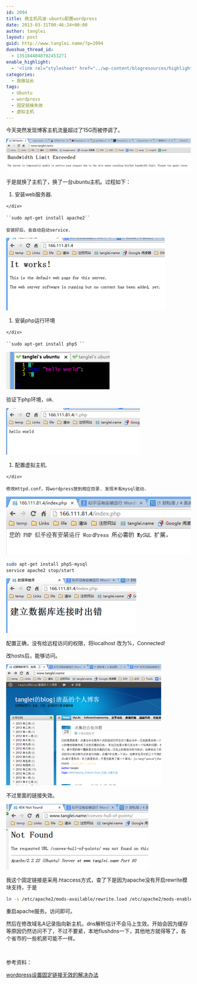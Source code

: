 ```yaml
---
id: 2094
title: 换主机风波-ubuntu配置wordpress
date: 2013-03-31T00:46:24+00:00
author: tanglei
layout: post
guid: http://www.tanglei.name/?p=2094
duoshuo_thread_id:
  - 1351844048792453271
enable_highlight:
  - '<link rel="stylesheet" href="../wp-content/blogresources/highlightconfig/highlight.default.min.css"><script src="../wp-content/blogresources/highlightconfig/jquery-2.1.4.min.js"></script><script src="../wp-content/blogresources/highlightconfig/enable_highlight.js"></script>'
categories:
  - 我做站长
tags:
  - Ubuntu
  - wordpress
  - 固定链接失效
  - 虚拟主机
---
```

今天突然发现博客主机流量超过了15G而被停调了。 


![流量超标](/wp-content/uploads/2013/03/033013_1646_ubuntuw1.png) 

于是就换了主机了，换了一台ubuntu主机。过程如下： 

  1. <div>
      安装web服务器.
    </div>
    
    ``sudo apt-get install apache2``
    
    安装好后，会自动启动service. 


![](/wp-content/uploads/2013/03/033013_1646_ubuntuw2.png) 

  1. <div>
      安装php运行环境
    </div>
    
    ``sudo apt-get install php5 ``


![](/wp-content/uploads/2013/03/033013_1646_ubuntuw3.png) 

验证下php环境，ok. 


![wordpress 运行环境](/wp-content/uploads/2013/03/033013_1646_ubuntuw4.png) 

  1. <div>
      配置虚拟主机.
    </div>
    
    修改Httpd.conf，将wordpress放到相应目录. 发现木有mysql驱动. 


![php mysql 驱动](/wp-content/uploads/2013/03/033013_1646_ubuntuw5.png) 

```bash
sudo apt-get install php5-mysql
service apache2 stop/start
```


![mysql远程访问](/wp-content/uploads/2013/03/033013_1646_ubuntuw6.png) 

配置正确，没有给远程访问的权限，将localhost 改为%，Connected! 

改hosts后，能够访问。 


![wordpress设置固定链接无效的解决办法](/wp-content/uploads/2013/03/033013_1646_ubuntuw7.png) 

不过里面的链接失效。 


![wordpress设置固定链接无效的解决办法](/wp-content/uploads/2013/03/033013_1646_ubuntuw8.png) 

我这个固定链接是采用.htaccess方式，查了下是因为apache没有开启rewrite模块支持，于是 

```bash
ln -s /etc/apache2/mods-available/rewrite.load /etc/apache2/mods-enabled/
```

重启apache服务。访问即可。 

然后在修改域名A记录指向新主机，dns解析估计不会马上生效。开始会因为缓存等原因仍然访问不了，不过不要紧，本地flushdns一下，其他地方就得等了，各个省市的一些机房可能不一样。 

 

参考资料： 

[wordpress设置固定链接无效的解决办法](http://kpjack.blog.51cto.com/627289/327354)
